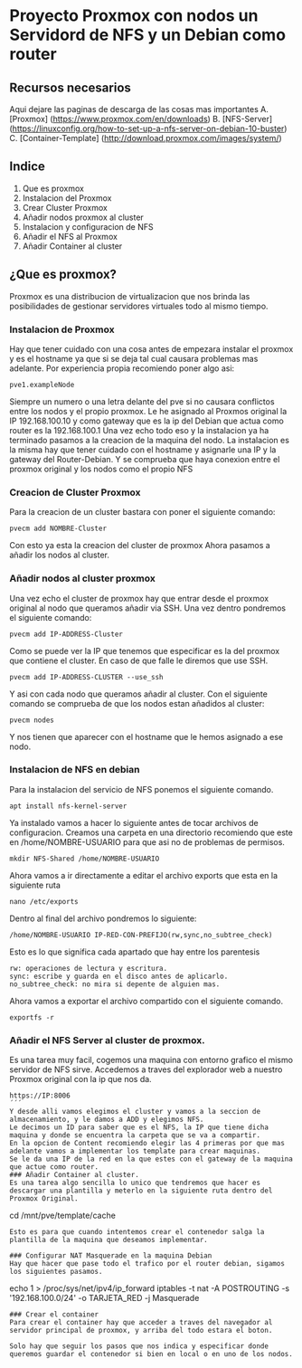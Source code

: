 # Proyecto Proxmox con nodos un Servidord de NFS y un Debian como router
## Recursos necesarios
Aqui dejare las paginas de descarga de las cosas mas importantes
A. [Proxmox] (https://www.proxmox.com/en/downloads)
B. [NFS-Server] (https://linuxconfig.org/how-to-set-up-a-nfs-server-on-debian-10-buster)
C. [Container-Template] (http://download.proxmox.com/images/system/)
## Indice
1. Que es proxmox
2. Instalacion del Proxmox
3. Crear Cluster Proxmox
4. Añadir nodos proxmox al cluster
5. Instalacion y configuracion de NFS
6. Añadir el NFS al Proxmox
7. Añadir Container al cluster

## ¿Que es proxmox?
Proxmox es una distribucion de virtualizacion que nos brinda las posibilidades de gestionar servidores virtuales todo al mismo tiempo.
### Instalacion de Proxmox
Hay que tener cuidado con una cosa antes de empezara instalar el proxmox y es el hostname ya que si se deja tal cual causara problemas mas adelante.
Por experiencia propia recomiendo poner algo asi:
```
pve1.exampleNode
```
Siempre un numero o una letra delante del pve si no causara conflictos entre los nodos y el propio proxmox.
Le he asignado al Proxmos original la IP 192.168.100.10 y como gateway que es la ip del Debian que actua como router es la 192.168.100.1
Una vez echo todo eso y la instalacion ya ha terminado pasamos a la creacion de la maquina del nodo.
La instalacion es la misma hay que tener cuidado con el hostname y asignarle una IP y la gateway del Router-Debian.
Y se comprueba que haya conexion entre el proxmox original y los nodos como el propio NFS

### Creacion de Cluster Proxmox
Para la creacion de un cluster bastara con poner el siguiente comando:
```
pvecm add NOMBRE-Cluster
```
Con esto ya esta la creacion del cluster de proxmox
Ahora pasamos a añadir los nodos al cluster.

### Añadir nodos al cluster proxmox

Una vez echo el cluster de proxmox hay que entrar desde el proxmox original al nodo que queramos añadir via SSH.
Una vez dentro pondremos el siguiente comando:
```
pvecm add IP-ADDRESS-Cluster
```
Como se puede ver la IP que tenemos que especificar es la del proxmox que contiene el cluster.
En caso de que falle le diremos que use SSH.
```
pvecm add IP-ADDRESS-CLUSTER --use_ssh
```
Y asi con cada nodo que queramos añadir al cluster.
Con el siguiente comando se comprueba de que los nodos estan añadidos al cluster:
```
pvecm nodes
```
Y nos tienen que aparecer con el hostname que le hemos asignado a ese nodo.

### Instalacion de NFS en debian
Para la instalacion del servicio de NFS ponemos el siguiente comando.
```
apt install nfs-kernel-server
```
Ya instalado vamos a hacer lo siguiente antes de tocar archivos de configuracion.
Creamos una carpeta en una directorio recomiendo que este en /home/NOMBRE-USUARIO para que asi no de problemas de permisos.
```
mkdir NFS-Shared /home/NOMBRE-USUARIO
```
Ahora vamos a ir directamente a editar el archivo exports que esta en la siguiente ruta
```
nano /etc/exports
```
Dentro al final del archivo pondremos lo siguiente:
```
/home/NOMBRE-USUARIO IP-RED-CON-PREFIJO(rw,sync,no_subtree_check)
```
Esto es lo que significa cada apartado que hay entre los parentesis
```
rw: operaciones de lectura y escritura.
sync: escribe y guarda en el disco antes de aplicarlo.
no_subtree_check: no mira si depente de alguien mas.
```
Ahora vamos a exportar el archivo compartido con el siguiente comando.

```
exportfs -r
```
### Añadir el NFS Server al cluster de proxmox.
Es una tarea muy facil, cogemos una maquina con entorno grafico el mismo servidor de NFS sirve.
Accedemos a traves del explorador web a nuestro Proxmox original con la ip que nos da.
```
https://IP:8006
´´´
Y desde alli vamos elegimos el cluster y vamos a la seccion de almacenamiento, y le damos a ADD y elegimos NFS.
Le decimos un ID para saber que es el NFS, la IP que tiene dicha maquina y donde se encuentra la carpeta que se va a compartir.
En la opcion de Content recomiendo elegir las 4 primeras por que mas adelante vamos a implementar los template para crear maquinas.
Se le da una IP de la red en la que estes con el gateway de la maquina que actue como router.
### Añadir Container al cluster.
Es una tarea algo sencilla lo unico que tendremos que hacer es descargar una plantilla y meterlo en la siguiente ruta dentro del Proxmox Original.
```
cd /mnt/pve/template/cache
```
Esto es para que cuando intentemos crear el contenedor salga la plantilla de la maquina que deseamos implementar.

### Configurar NAT Masquerade en la maquina Debian
Hay que hacer que pase todo el trafico por el router debian, sigamos los siguientes pasamos.
```
echo 1 > /proc/sys/net/ipv4/ip_forward
iptables -t nat -A POSTROUTING -s '192.168.100.0/24' -o TARJETA_RED -j Masquerade
```
### Crear el container
Para crear el container hay que acceder a traves del navegador al servidor principal de proxmox, y arriba del todo estara el boton.

Solo hay que seguir los pasos que nos indica y especificar donde queremos guardar el contenedor si bien en local o en uno de los nodos.